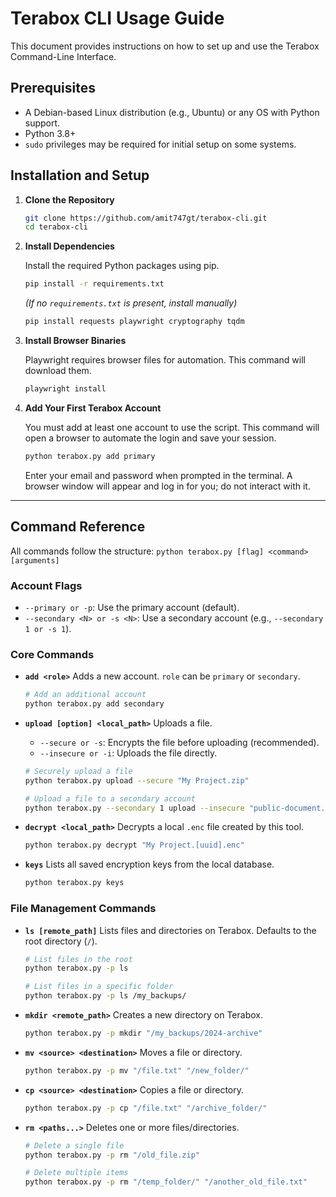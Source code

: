 # Terabox CLI Usage Guide

This document provides instructions on how to set up and use the Terabox Command-Line Interface.

## Prerequisites

- A Debian-based Linux distribution (e.g., Ubuntu) or any OS with Python support.
- Python 3.8+
- `sudo` privileges may be required for initial setup on some systems.

## Installation and Setup

1.  **Clone the Repository**

    ```bash
    git clone https://github.com/amit747gt/terabox-cli.git
    cd terabox-cli
    ```

2.  **Install Dependencies**

    Install the required Python packages using pip.
    ```bash
    pip install -r requirements.txt
    ```
    *(If no `requirements.txt` is present, install manually)*
    ```bash
    pip install requests playwright cryptography tqdm
    ```

3.  **Install Browser Binaries**

    Playwright requires browser files for automation. This command will download them.
    ```bash
    playwright install
    ```

4.  **Add Your First Terabox Account**

    You must add at least one account to use the script. This command will open a browser to automate the login and save your session.
    ```bash
    python terabox.py add primary
    ```
    Enter your email and password when prompted in the terminal. A browser window will appear and log in for you; do not interact with it.

---

## Command Reference

All commands follow the structure: `python terabox.py [flag] <command> [arguments]`

### Account Flags
-   `--primary or -p`: Use the primary account (default).
-   `--secondary <N> or -s <N>`: Use a secondary account (e.g., `--secondary 1 or -s 1`).

### Core Commands

-   **`add <role>`**
    Adds a new account. `role` can be `primary` or `secondary`.
    ```bash
    # Add an additional account
    python terabox.py add secondary
    ```

-   **`upload [option] <local_path>`**
    Uploads a file.
    -   `--secure or -s`: Encrypts the file before uploading (recommended).
    -   `--insecure or -i`: Uploads the file directly.
    ```bash
    # Securely upload a file
    python terabox.py upload --secure "My Project.zip"
    
    # Upload a file to a secondary account
    python terabox.py --secondary 1 upload --insecure "public-document.pdf"
    ```

-   **`decrypt <local_path>`**
    Decrypts a local `.enc` file created by this tool.
    ```bash
    python terabox.py decrypt "My Project.[uuid].enc"
    ```

-   **`keys`**
    Lists all saved encryption keys from the local database.
    ```bash
    python terabox.py keys
    ```

### File Management Commands

-   **`ls [remote_path]`**
    Lists files and directories on Terabox. Defaults to the root directory (`/`).
    ```bash
    # List files in the root
    python terabox.py -p ls
    
    # List files in a specific folder
    python terabox.py -p ls /my_backups/
    ```

-   **`mkdir <remote_path>`**
    Creates a new directory on Terabox.
    ```bash
    python terabox.py -p mkdir "/my_backups/2024-archive"
    ```

-   **`mv <source> <destination>`**
    Moves a file or directory.
    ```bash
    python terabox.py -p mv "/file.txt" "/new_folder/"
    ```

-   **`cp <source> <destination>`**
    Copies a file or directory.
    ```bash
    python terabox.py -p cp "/file.txt" "/archive_folder/"
    ```

-   **`rm <paths...>`**
    Deletes one or more files/directories.
    ```bash
    # Delete a single file
    python terabox.py -p rm "/old_file.zip"
    
    # Delete multiple items
    python terabox.py -p rm "/temp_folder/" "/another_old_file.txt"
    ```
